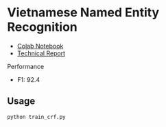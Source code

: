 # Vietnamese Named Entity Recognition

* [Colab Notebook](https://colab.research.google.com/drive/1bihzLZ7padXCOp0K9gCLvGzj-PGAJSKV)
* [Technical Report](https://www.overleaf.com/project/636b1deff54b3e38a674609b/detached)

Performance

* F1: 92.4

## Usage

```
python train_crf.py
```